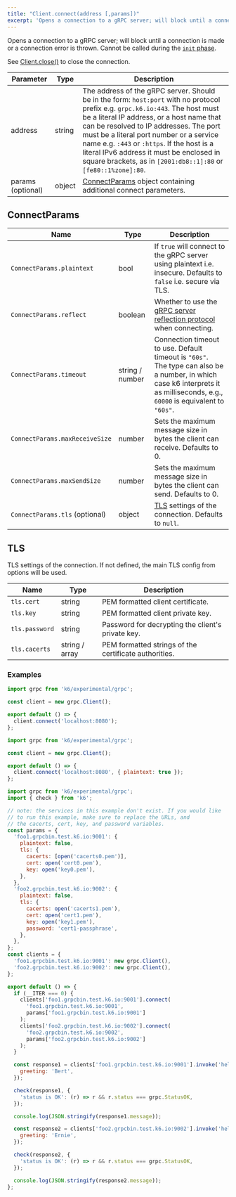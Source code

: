 ```yaml
---
title: "Client.connect(address [,params])"
excerpt: 'Opens a connection to a gRPC server; will block until a connection is made or a connection error is thrown.'
---
```


Opens a connection to a gRPC server; will block until a connection is made or a connection error is thrown. Cannot be called during the [`init` phase](/using-k6/test-lifecycle).

See [Client.close()](/javascript-api/k6-experimental/grpc/client/client-close) to close the connection.

| Parameter | Type | Description |
|-----------|------|-------------|
| address | string | The address of the gRPC server. Should be in the form: `host:port` with no protocol prefix e.g. `grpc.k6.io:443`. The host must be a literal IP address, or a host name that can be resolved to IP addresses.  The port must be a literal port number or a service name e.g. `:443` or `:https`. If the host is a literal IPv6 address it must be enclosed in square brackets, as in `[2001:db8::1]:80` or `[fe80::1%zone]:80`. |
| params (optional) | object | [ConnectParams](#connectparams) object containing additional connect parameters. |


## ConnectParams

| Name | Type | Description |
|------|------|-------------|
| `ConnectParams.plaintext` | bool | If `true` will connect to the gRPC server using plaintext i.e. insecure. Defaults to `false` i.e. secure via TLS. |
| `ConnectParams.reflect` | boolean | Whether to use the [gRPC server reflection protocol](https://github.com/grpc/grpc/blob/master/doc/server-reflection.md) when connecting. |
| `ConnectParams.timeout` | string / number | Connection timeout to use. Default timeout is `"60s"`. <br/> The type can also be a number, in which case k6 interprets it as milliseconds, e.g., `60000` is equivalent to `"60s"`. |
| `ConnectParams.maxReceiveSize` | number | Sets the maximum message size in bytes the client can receive. Defaults to 0. |
| `ConnectParams.maxSendSize` | number | Sets the maximum message size in bytes the client can send. Defaults to 0. |
| `ConnectParams.tls` (optional) | object | [TLS](#tls) settings of the connection. Defaults to `null`. |

## TLS

TLS settings of the connection. If not defined, the main TLS config from options will be used.

| Name | Type | Description |
|------|------|-------------|
| `tls.cert` | string | PEM formatted client certificate. |
| `tls.key` | string | PEM formatted client private key. |
| `tls.password` | string | Password for decrypting the client's private key. |
| `tls.cacerts` | string / array | PEM formatted strings of the certificate authorities. |

### Examples

<div class="code-group" data-props='{"labels": ["Simple example"], "lineNumbers": [true]}'>

```javascript
import grpc from 'k6/experimental/grpc';

const client = new grpc.Client();

export default () => {
  client.connect('localhost:8080');
};
```
</div>

<div class="code-group" data-props='{"labels": ["Insecure connection"], "lineNumbers": [true]}'>

```javascript
import grpc from 'k6/experimental/grpc';

const client = new grpc.Client();

export default () => {
  client.connect('localhost:8080', { plaintext: true });
};
```
</div>

<div class="code-group" data-props='{"labels": ["Different TLS settings"], "lineNumbers": [true]}'>

```javascript
import grpc from 'k6/experimental/grpc';
import { check } from 'k6';

// note: the services in this example don't exist. If you would like 
// to run this example, make sure to replace the URLs, and
// the cacerts, cert, key, and password variables.
const params = {
  'foo1.grpcbin.test.k6.io:9001': {
    plaintext: false,
    tls: {
      cacerts: [open('cacerts0.pem')],
      cert: open('cert0.pem'),
      key: open('key0.pem'),
    },
  },
  'foo2.grpcbin.test.k6.io:9002': {
    plaintext: false,
    tls: {
      cacerts: open('cacerts1.pem'),
      cert: open('cert1.pem'),
      key: open('key1.pem'),
      password: 'cert1-passphrase',
    },
  },
};
const clients = {
  'foo1.grpcbin.test.k6.io:9001': new grpc.Client(),
  'foo2.grpcbin.test.k6.io:9002': new grpc.Client(),
};

export default () => {
  if (__ITER === 0) {
    clients['foo1.grpcbin.test.k6.io:9001'].connect(
      'foo1.grpcbin.test.k6.io:9001',
      params['foo1.grpcbin.test.k6.io:9001']
    );
    clients['foo2.grpcbin.test.k6.io:9002'].connect(
      'foo2.grpcbin.test.k6.io:9002',
      params['foo2.grpcbin.test.k6.io:9002']
    );
  }

  const response1 = clients['foo1.grpcbin.test.k6.io:9001'].invoke('hello.HelloService/SayHello', {
    greeting: 'Bert',
  });

  check(response1, {
    'status is OK': (r) => r && r.status === grpc.StatusOK,
  });

  console.log(JSON.stringify(response1.message));

  const response2 = clients['foo2.grpcbin.test.k6.io:9002'].invoke('hello.HelloService/SayHello', {
    greeting: 'Ernie',
  });

  check(response2, {
    'status is OK': (r) => r && r.status === grpc.StatusOK,
  });

  console.log(JSON.stringify(response2.message));
};
```
</div>